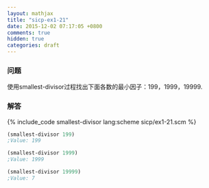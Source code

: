 ```yaml
---
layout: mathjax
title: "sicp-ex1-21"
date: 2015-12-02 07:17:05 +0800
comments: true
hidden: true
categories: draft
---
```


### 问题

使用smallest-divisor过程找出下面各数的最小因子：199，1999，19999.

### 解答

{% include_code smallest-divisor lang:scheme sicp/ex1-21.scm %}

``` scheme
(smallest-divisor 199)
;Value: 199

(smallest-divisor 1999)
;Value: 1999

(smallest-divisor 19999)
;Value: 7
```
